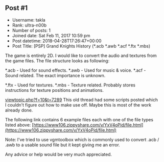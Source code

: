 ## Post #1
- Username: takla
- Rank: ultra-n00b
- Number of posts: 1
- Joined date: Sat Feb 11, 2017 10:59 pm
- Post datetime: 2018-04-28T17:26:47+00:00
- Post Title: [PSP] Grand Knights History (*.acb *.awb *.acf *.ftx *.mbs)

The game is entirely 2D. I would like to convert the audio and textures from the game files.
The file structure looks as following:

*.acb - Used for sound effects.
*.awb - Used for music & voice.
*.acf - Sound related. The exact importance is unknown.

*.ftx - Used for textures.
*.mbs - Texture related. Probably stores instructions for texture positions and animations.

[viewtopic.php?f=10&t=7289](http://forum.xentax.com/viewtopic.php?f=10&t=7289) This old thread had some scripts posted which I couldn't figure out how to make use off. Maybe this is most of the work already done.

The following link contains 6 example files each with one of the file types listed above:
[https://www106.zippyshare.com/v/YxV4oPid/file.html](https://www106.zippyshare.com/v/YxV4oPid/file.html)

Note: I've tried to use vgmtoolbox which is commonly used to convert .acb / .awb to a usable sound file but it kept giving me an error.

Any advice or help would be very much appreciated.
